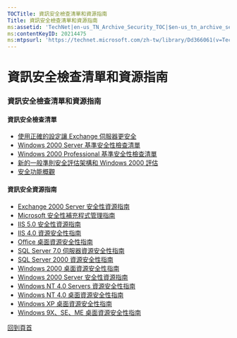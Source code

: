 ```yaml
---
TOCTitle: 資訊安全檢查清單和資源指南
Title: 資訊安全檢查清單和資源指南
ms:assetid: 'TechNet|en-us_TN_Archive_Security_TOC|$en-us_tn_archive_security_toc.hxt@0,0,2'
ms:contentKeyID: 20214475
ms:mtpsurl: 'https://technet.microsoft.com/zh-tw/library/Dd366061(v=TechNet.10)'
---
```


資訊安全檢查清單和資源指南
==========================

### 資訊安全檢查清單和資源指南

#### 資訊安全檢查清單

-   [使用正確的設定讓 Exchange 伺服器更安全](http://www.microsoft.com/taiwan/technet/security/chklist/exchsec.aspx)
-   [Windows 2000 Server 基準安全性檢查清單](http://www.microsoft.com/taiwan/technet/security/chklist/w2ksvrcl.aspx)
-   [Windows 2000 Professional 基準安全性檢查清單](http://www.microsoft.com/taiwan/technet/security/chklist/w2kprocl.aspx)
-   [新的一般準則安全評估架構和 Windows 2000 評估](http://www.microsoft.com/taiwan/technet/security/chklist/secureev.aspx)
-   [安全功能概觀](http://www.microsoft.com/taiwan/technet/security/chklist/security.aspx)

#### 資訊安全資源指南

-   [Exchange 2000 Server 安全性資源指南](http://www.microsoft.com/taiwan/technet/security/chklist/ex2ksrg.aspx)
-   [Microsoft 安全性補充程式管理指南](http://www.microsoft.com/taiwan/technet/security/chklist/guide.aspx)
-   [IIS 5.0 安全性資源指南](http://www.microsoft.com/taiwan/technet/security/chklist/iis50srg.aspx)
-   [IIS 4.0 資源安全性指南](http://www.microsoft.com/taiwan/technet/security/chklist/iis40srg.aspx)
-   [Office 桌面資源安全性指南](http://www.microsoft.com/taiwan/technet/security/chklist/officsrg.aspx)
-   [SQL Server 7.0 伺服器資源安全性指南](http://www.microsoft.com/taiwan/technet/security/chklist/sql7srg.aspx)
-   [SQL Server 2000 資源安全性指南](http://www.microsoft.com/taiwan/technet/security/chklist/sql2ksrg.aspx)
-   [Windows 2000 桌面資源安全性指南](http://www.microsoft.com/taiwan/technet/security/chklist/w2kpsrg.aspx)
-   [Windows 2000 Server 安全性資源指南](http://www.microsoft.com/taiwan/technet/security/chklist/w2ksvsrg.aspx)
-   [Windows NT 4.0 Servers 資源安全性指南](http://www.microsoft.com/taiwan/technet/security/chklist/nt4svsrg.aspx)
-   [Windows NT 4.0 桌面資源安全性指南](http://www.microsoft.com/taiwan/technet/security/chklist/nt4wssrg.aspx)
-   [Windows XP 桌面資源安全性指南](http://www.microsoft.com/taiwan/technet/security/chklist/winxpsrg.aspx)
-   [Windows 9X、SE、ME 桌面資源安全性指南](http://www.microsoft.com/taiwan/technet/security/chklist/w9xmesrg.aspx)

[](#mainsection)[回到頁首](#mainsection)
